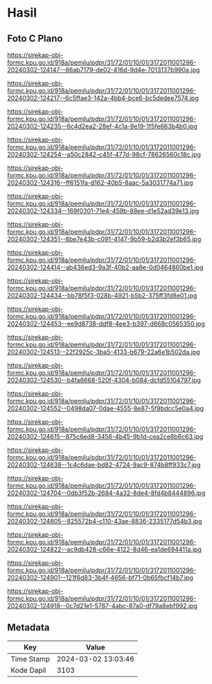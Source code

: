 # Hasil

## Foto C Plano

https://sirekap-obj-formc.kpu.go.id/918a/pemilu/pdpr/31/72/01/10/01/3172011001296-20240302-124147--86ab7179-de02-416d-9d4e-7013137b990a.jpg

https://sirekap-obj-formc.kpu.go.id/918a/pemilu/pdpr/31/72/01/10/01/3172011001296-20240302-124217--6c5ffae3-142a-4bb4-bce6-bc5dedee7574.jpg

https://sirekap-obj-formc.kpu.go.id/918a/pemilu/pdpr/31/72/01/10/01/3172011001296-20240302-124235--6c4d2ea2-28ef-4c1a-9e19-1f5fe663b4b0.jpg

https://sirekap-obj-formc.kpu.go.id/918a/pemilu/pdpr/31/72/01/10/01/3172011001296-20240302-124254--a50c2842-c45f-477d-98cf-78626560c18c.jpg

https://sirekap-obj-formc.kpu.go.id/918a/pemilu/pdpr/31/72/01/10/01/3172011001296-20240302-124316--ff6151fa-d162-40b5-8aac-5a3031774a71.jpg

https://sirekap-obj-formc.kpu.go.id/918a/pemilu/pdpr/31/72/01/10/01/3172011001296-20240302-124334--169f0301-71e4-459b-88ee-d1e52ad39e13.jpg

https://sirekap-obj-formc.kpu.go.id/918a/pemilu/pdpr/31/72/01/10/01/3172011001296-20240302-124351--8be7e43b-c091-4147-9b59-b2d3b2ef3b65.jpg

https://sirekap-obj-formc.kpu.go.id/918a/pemilu/pdpr/31/72/01/10/01/3172011001296-20240302-124414--ab436ed3-9a3f-40b2-aa8e-0d0464860be1.jpg

https://sirekap-obj-formc.kpu.go.id/918a/pemilu/pdpr/31/72/01/10/01/3172011001296-20240302-124434--bb78f5f3-028b-4921-b5b2-375ff3fd8e01.jpg

https://sirekap-obj-formc.kpu.go.id/918a/pemilu/pdpr/31/72/01/10/01/3172011001296-20240302-124453--ee9d8738-ddf8-4ee3-b397-d668c0565350.jpg

https://sirekap-obj-formc.kpu.go.id/918a/pemilu/pdpr/31/72/01/10/01/3172011001296-20240302-124513--22f2925c-3ba5-4133-b679-22a6e1b502da.jpg

https://sirekap-obj-formc.kpu.go.id/918a/pemilu/pdpr/31/72/01/10/01/3172011001296-20240302-124530--b4fa6668-520f-4304-b084-dcfd55104797.jpg

https://sirekap-obj-formc.kpu.go.id/918a/pemilu/pdpr/31/72/01/10/01/3172011001296-20240302-124552--0498da07-0dae-4555-8e87-5f8bdcc5e0a4.jpg

https://sirekap-obj-formc.kpu.go.id/918a/pemilu/pdpr/31/72/01/10/01/3172011001296-20240302-124615--875c6ed8-3456-4b45-9b1d-cea2ce8b6c63.jpg

https://sirekap-obj-formc.kpu.go.id/918a/pemilu/pdpr/31/72/01/10/01/3172011001296-20240302-124638--1c4c6dae-bd82-4724-9ac9-874b8ff933c7.jpg

https://sirekap-obj-formc.kpu.go.id/918a/pemilu/pdpr/31/72/01/10/01/3172011001296-20240302-124704--0db3f52b-2684-4a32-8de4-8fd4b8444896.jpg

https://sirekap-obj-formc.kpu.go.id/918a/pemilu/pdpr/31/72/01/10/01/3172011001296-20240302-124805--825572b4-c110-43ae-8836-2335177d54b3.jpg

https://sirekap-obj-formc.kpu.go.id/918a/pemilu/pdpr/31/72/01/10/01/3172011001296-20240302-124822--ac9db428-c66e-4122-8d46-ea1de694411a.jpg

https://sirekap-obj-formc.kpu.go.id/918a/pemilu/pdpr/31/72/01/10/01/3172011001296-20240302-124901--121f6d83-3b4f-4656-bf71-0b65fbcf14b7.jpg

https://sirekap-obj-formc.kpu.go.id/918a/pemilu/pdpr/31/72/01/10/01/3172011001296-20240302-124918--0c7d21e1-5787-4abc-87a0-df79a8ebf992.jpg


## Metadata

| Key        | Value               |
| ---------- | ------------------- |
| Time Stamp | 2024-03-02 13:03:46 |
| Kode Dapil | 3103                |



